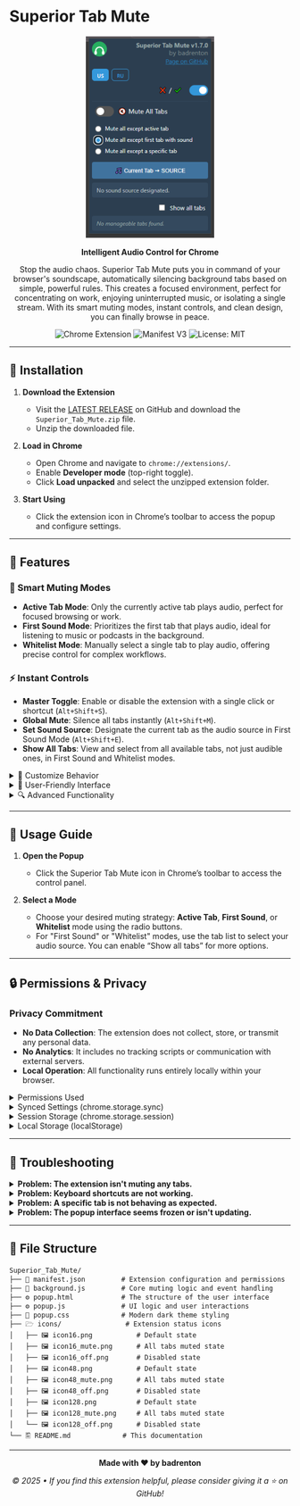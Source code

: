 # Superior Tab Mute

<div align="center">
   <img src="https://raw.githubusercontent.com/le0booba/Superior_Tab_Mute/refs/heads/main/screen-1.png" alt="Superior Tab Mute Screenshot" width="230"/>

   **Intelligent Audio Control for Chrome**

   Stop the audio chaos. Superior Tab Mute puts you in command of your browser's soundscape, automatically silencing background tabs based on simple, powerful rules. This creates a focused environment, perfect for concentrating on work, enjoying uninterrupted music, or    isolating a single stream. With its smart muting modes, instant controls, and clean design, you can finally browse in peace.

   ![Chrome Extension](https://img.shields.io/badge/Chrome-Extension-blue?logo=googlechrome)
   ![Manifest V3](https://img.shields.io/badge/Manifest-V3-brightgreen)
   ![License: MIT](https://img.shields.io/badge/License-MIT-blue.svg)
</div>

---

## 🚀 Installation

1.  **Download the Extension**
    -   Visit the [LATEST RELEASE](https://github.com/le0booba/Superior_Tab_Mute/releases/latest) on GitHub and download the `Superior_Tab_Mute.zip` file.
    -   Unzip the downloaded file.

2.  **Load in Chrome**
    -   Open Chrome and navigate to `chrome://extensions/`.
    -   Enable **Developer mode** (top-right toggle).
    -   Click **Load unpacked** and select the unzipped extension folder.

3.  **Start Using**
    -   Click the extension icon in Chrome’s toolbar to access the popup and configure settings.

---

## 🌟 Features

### 🎯 Smart Muting Modes

-   **Active Tab Mode**: Only the currently active tab plays audio, perfect for focused browsing or work.
-   **First Sound Mode**: Prioritizes the first tab that plays audio, ideal for listening to music or podcasts in the background.
-   **Whitelist Mode**: Manually select a single tab to play audio, offering precise control for complex workflows.

### ⚡ Instant Controls

-   **Master Toggle**: Enable or disable the extension with a single click or shortcut (`Alt+Shift+S`).
-   **Global Mute**: Silence all tabs instantly (`Alt+Shift+M`).
-   **Set Sound Source**: Designate the current tab as the audio source in First Sound Mode (`Alt+Shift+E`).
-   **Show All Tabs**: View and select from all available tabs, not just audible ones, in First Sound and Whitelist modes.

<details>
<summary>🔧 Customize Behavior</summary>

-   Toggle the extension on/off or mute all tabs using the switches in the popup or their dedicated shortcuts.
-   In "First Sound Mode," click the **🎵 Current Tab 🠆 SOURCE** button to instantly set the currently active tab as the new audio source.
-   Configure keyboard shortcuts at `chrome://extensions/shortcuts`:
    -   `Alt+Shift+S`: Toggle extension on/off.
    -   `Alt+Shift+M`: Mute/unmute all tabs.
    -   `Alt+Shift+E`: Set current tab as sound source (in First Sound Mode).

</details>

<details>
<summary>🎨 User-Friendly Interface</summary>

-   **Dynamic Status Icons**: The extension icon changes to reflect the current state (active, muted, or disabled).
-   **Real-Time Tab List**: Displays tabs with audio or all tabs, complete with favicons and full title previews on hover.
-   **Bilingual Support**: Instantly switch between English and Russian via the popup’s language buttons.
-   **Modern Dark Theme**: A sleek, eye-friendly design suitable for any environment.

</details>

<details>
<summary>🔍 Advanced Functionality</summary>

-   **Persistent & Synced Settings**: Core preferences sync across devices using your Chrome account.
-   **Safe Handling**: Automatically ignores Chrome system pages (`chrome://`) and other extensions to prevent conflicts.
-   **Error Recovery**: Intelligently handles closed tabs by clearing their status and automatically updating muting rules.

</details>

---

## 📖 Usage Guide

1.  **Open the Popup**
    -   Click the Superior Tab Mute icon in Chrome’s toolbar to access the control panel.

2.  **Select a Mode**
    -   Choose your desired muting strategy: **Active Tab**, **First Sound**, or **Whitelist** mode using the radio buttons.
    -   For "First Sound" or "Whitelist" modes, use the tab list to select your audio source. You can enable “Show all tabs” for more options.

---

## 🔒 Permissions & Privacy

### Privacy Commitment

-   **No Data Collection**: The extension does not collect, store, or transmit any personal data.
-   **No Analytics**: It includes no tracking scripts or communication with external servers.
-   **Local Operation**: All functionality runs entirely locally within your browser.

<details>
<summary>Permissions Used</summary>

-   **`tabs`**: Required to detect which tabs are playing audio, read their titles/favicons for the UI, and apply muting rules.
-   **`storage`**: Used to save user preferences locally for a consistent experience across browser sessions.

</details>

<details>
<summary>Synced Settings (chrome.storage.sync)</summary>

-   Settings stored in your Google account and synchronized across devices where you are signed into Chrome.
-   **`isExtensionEnabled`** (true/false): Controls whether the extension is active.
-   **`mode`** ('active', 'first-sound', 'whitelist'): Defines the active muting mode.
-   **`isAllMuted`** (true/false): Toggles the global mute state for all tabs.
-   *Purpose*: Ensures your core preferences are consistent across all your devices.

</details>

<details>
<summary>Session Storage (chrome.storage.session)</summary>

-   Temporary settings that are cleared when the browser is closed.
-   **`firstAudibleTabId`** (tab ID): Tracks the designated audio source tab in "First Sound Mode".
-   **`whitelistedTabId`** (tab ID): Tracks the user-selected tab in "Whitelist Mode".
-   *Purpose*: Tab IDs are unique to each browser session and would be invalid across devices or after a restart, making session storage the ideal choice.

</details>

<details>
<summary>Local Storage (localStorage)</summary>

-   Settings that are persistent on the device but are not synced across accounts.
-   **`stm_lang`** ('en'/'ru'): Remembers the language preference for the interface.
-   **`showAllTabsFirstSound`** ('true'/'false'): Remembers the "Show all tabs" checkbox state for First Sound Mode.
-   **`showAllTabsWhitelist`** ('true'/'false'): Remembers the "Show all tabs" checkbox state for Whitelist Mode.
-   *Purpose*: Allows for device-specific UI preferences, such as having different settings on your work and home computers.

</details>

---

## 🔧 Troubleshooting

<details>
<summary><strong>Problem: The extension isn't muting any tabs.</strong></summary>
<blockquote>

- **Check the Master Toggle**: Ensure the main toggle switch (❌ / ✔️) in the popup is enabled (✔️).
- **Check Global Mute**: Make sure the "Mute All Tabs" switch is not overriding your selected mode.
- **Reload the Extension**: Go to `chrome://extensions/`, find Superior Tab Mute, and click the refresh icon.
- **Restart Chrome**: A simple restart can resolve temporary issues.

</blockquote>
</details>

<details>
<summary><strong>Problem: Keyboard shortcuts are not working.</strong></summary>
<blockquote>

- This is usually caused by a conflict with another extension or a Chrome internal shortcut.
- **Solution**: Navigate to `chrome://extensions/shortcuts`. Find Superior Tab Mute and check if any of its shortcuts have a conflict warning. You can re-assign the shortcut to a different key combination on this page.

</blockquote>
</details>

<details>
<summary><strong>Problem: A specific tab is not behaving as expected.</strong></summary>
<blockquote>

- **Verify the Mode**: Double-check which mode is active. The behavior depends entirely on it.
- **Re-select the Source**: In "Whitelist" or "First Sound" mode, try re-selecting the desired tab from the list. In "First Sound" mode, you can also use the **🎵 Current Tab 🠆 SOURCE** button to force an update.
- **Reload the Tab**: The specific web page might be in an unusual state. Reloading the tab (F5 or Ctrl+R) often fixes this.

</blockquote>
</details>

<details>
<summary><strong>Problem: The popup interface seems frozen or isn't updating.</strong></summary>
<blockquote>

- **Re-open the Popup**: Simply click outside the popup to close it, then click the extension icon again.
- **Reload the Extension**: If re-opening doesn't work, a full reload of the extension from `chrome://extensions/` will reset its state.

</blockquote>
</details>

---

## 📁 File Structure

```
Superior_Tab_Mute/
├── 📑 manifest.json         # Extension configuration and permissions
├── 🔧 background.js         # Core muting logic and event handling
├── ⚙️ popup.html            # The structure of the user interface
├── ⚙️ popup.js              # UI logic and user interactions
├── 🎨 popup.css             # Modern dark theme styling
├── 🗁 icons/                # Extension status icons
│   ├── 🖼️ icon16.png           # Default state
│   ├── 🖼️ icon16_mute.png      # All tabs muted state
│   ├── 🖼️ icon16_off.png       # Disabled state
│   ├── 🖼️ icon48.png           # Default state
│   ├── 🖼️ icon48_mute.png      # All tabs muted state
│   ├── 🖼️ icon48_off.png       # Disabled state
│   ├── 🖼️ icon128.png          # Default state
│   ├── 🖼️ icon128_mute.png     # All tabs muted state
│   └── 🖼️ icon128_off.png      # Disabled state
└── 🖺 README.md             # This documentation
```

---

<div align="center">
   
  **Made with ❤️ by badrenton**
  
  *© 2025 • If you find this extension helpful, please consider giving it a ⭐ on GitHub!*
</div>

